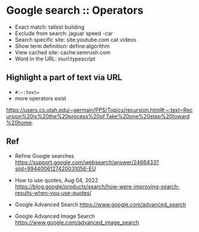 # Google search :: Operators

- Exact match:            tallest building
- Exclude from search:    jaguar speed -car
- Search specific site:   site:youtube.com cat videos
- Show term definition:   define:algorithm
- View cached site:       cache:semrush.com
- Word in the URL:        inurl:typescript


## Highlight a part of text via URL

- `#:~:text=`
- more operators exist

https://users.cs.utah.edu/~germain/PPS/Topics/recursion.html#:~:text=Recursion%20is%20the%20process%20of,Take%20one%20step%20toward%20home.


## Ref

* Refine Google searches
https://support.google.com/websearch/answer/2466433?sjid=9944006127420031056-EU

* How to use quotes, Aug 04, 2022
https://blog.google/products/search/how-were-improving-search-results-when-you-use-quotes/

* Google Advanced Search
https://www.google.com/advanced_search

* Google Advanced Image Search
https://www.google.com/advanced_image_search
